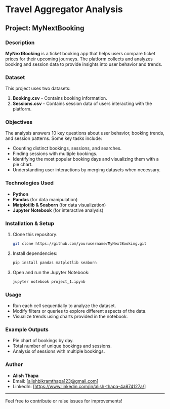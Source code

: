 # Travel Aggregator Analysis

## Project: MyNextBooking

### Description
**MyNextBooking** is a ticket booking app that helps users compare ticket prices for their upcoming journeys. The platform collects and analyzes booking and session data to provide insights into user behavior and trends.

### Dataset
This project uses two datasets:
1. **Booking.csv** - Contains booking information.
2. **Sessions.csv** - Contains session data of users interacting with the platform.

### Objectives
The analysis answers 10 key questions about user behavior, booking trends, and session patterns. Some key tasks include:
- Counting distinct bookings, sessions, and searches.
- Finding sessions with multiple bookings.
- Identifying the most popular booking days and visualizing them with a pie chart.
- Understanding user interactions by merging datasets when necessary.

### Technologies Used
- **Python**
- **Pandas** (for data manipulation)
- **Matplotlib & Seaborn** (for data visualization)
- **Jupyter Notebook** (for interactive analysis)

### Installation & Setup
1. Clone this repository:
   ```bash
   git clone https://github.com/yourusername/MyNextBooking.git
   ```
2. Install dependencies:
   ```bash
   pip install pandas matplotlib seaborn
   ```
3. Open and run the Jupyter Notebook:
   ```bash
   jupyter notebook project_1.ipynb
   ```

### Usage
- Run each cell sequentially to analyze the dataset.
- Modify filters or queries to explore different aspects of the data.
- Visualize trends using charts provided in the notebook.

### Example Outputs
- Pie chart of bookings by day.
- Total number of unique bookings and sessions.
- Analysis of sessions with multiple bookings.

### Author
- **Alish Thapa**
- Email: [alishbikramthapa123@gmail.com]
- LinkedIn: [https://www.linkedin.com/in/alish-thapa-4a874127a/]

---
Feel free to contribute or raise issues for improvements!

